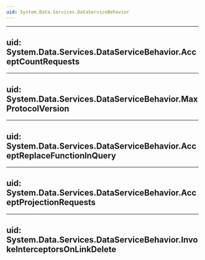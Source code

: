 ```yaml
---
uid: System.Data.Services.DataServiceBehavior
---
```


---
uid: System.Data.Services.DataServiceBehavior.AcceptCountRequests
---

---
uid: System.Data.Services.DataServiceBehavior.MaxProtocolVersion
---

---
uid: System.Data.Services.DataServiceBehavior.AcceptReplaceFunctionInQuery
---

---
uid: System.Data.Services.DataServiceBehavior.AcceptProjectionRequests
---

---
uid: System.Data.Services.DataServiceBehavior.InvokeInterceptorsOnLinkDelete
---
